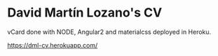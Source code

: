 
# David Martín Lozano's CV

vCard done with NODE, Angular2 and materialcss deployed in Heroku.


<https://dml-cv.herokuapp.com/>
